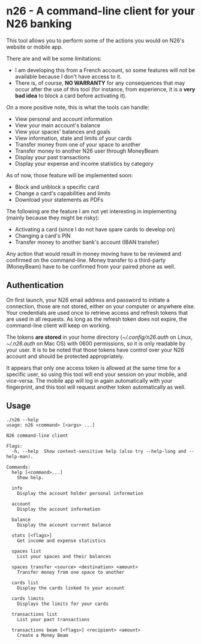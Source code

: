 # n26 - A command-line client for your N26 banking

This tool allows you to perform some of the actions you would on N26's website or mobile app.

There are and will be some limitations:

 * I am developing this from a French account, so some features will not be available because I don't have access to it.
 * There is, of course, **NO WARRANTY** for any consequences that may occur after the use of this tool (for instance, from experience, it is a **very bad idea** to block a card before activating it).

On a more positive note, this is what the tools can handle:

 * View personal and account information
 * View your main account's balance
 * View your spaces' balances and goals
 * View information, state and limits of your cards
 * Transfer money from one of your space to another
 * Transfer money to another N26 user through MoneyBeam
 * Display your past transactions
 * Display your expense and income statistics by category

As of now, those feature will be implemented soon:

 * Block and unblock a specific card
 * Change a card's capabilities and limits
 * Download your statements as PDFs

The following are the feature I am not yet interesting in implementing (mainly because they might be risky):
 * Activating a card (since I do not have spare cards to develop on)
 * Changing a card's PIN
 * Transfer money to another bank's account (IBAN transfer)

Any action that would result in money moving have to be reviewed and confirmed on the command-line. Money transfer to a third-party (MoneyBeam) have to be confirmed from your paired phone as well.

## Authentication

On first launch, your N26 email address and password to initiate a connection, those are not stored, either on your computer or anywhere else. Your credentials are used once to retrieve access and refresh tokens that are used in all requests. As long as the refresh token does not expire, the command-line client will keep on working.

The tokens **are stored** in your home directory (_~/.config/n26.auth_ on Linux, _~/.n26.auth_ on Mac OS) with 0600 permissions, so it is only readable by your user. It is to be noted that those tokens have control over your N26 account and should be protected appropriately.

It appears that only one access token is allowed at the same time for a specific user, so using this tool will end your session on your mobile, and vice-versa. The mobile app will log in again automatically with your fingerprint, and this tool will request another token automatically as well.

## Usage

```
./n26 --help
usage: n26 <command> [<args> ...]

N26 command-line client

Flags:
  -h, --help  Show context-sensitive help (also try --help-long and --help-man).

Commands:
  help [<command>...]
    Show help.

  info
    Display the account holder personal information

  account
    Display the account information

  balance
    Display the account current balance

  stats [<flags>]
    Get income and expense statistics

  spaces list
    List your spaces and their balances

  spaces transfer <source> <destination> <amount>
    Transfer money from one space to another

  cards list
    Display the cards linked to your account

  cards limits
    Displays the limits for your cards

  transactions list
    List your past transactions

  transactions beam [<flags>] <recipient> <amount>
    Create a Money Beam
```